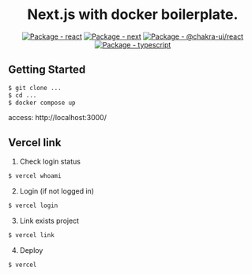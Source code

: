 <div align="center">

# Next.js with docker boilerplate.

[![Package - react](https://img.shields.io/github/package-json/dependency-version/Slowhand0309/nextjs-docker-boilerplate/react?logo=react&logoColor=white&color=green)](https://www.npmjs.com/package/react) [![Package - next](https://img.shields.io/github/package-json/dependency-version/Slowhand0309/nextjs-docker-boilerplate/next?logo=next.js&logoColor=white&color=black)](https://www.npmjs.com/package/next) [![Package - @chakra-ui/react](https://img.shields.io/github/package-json/dependency-version/Slowhand0309/nextjs-docker-boilerplate/@chakra-ui/react?logo=chakra-ui&logoColor=white&color=cyan)](https://www.npmjs.com/package/@chakra-ui/react) [![Package - typescript](https://img.shields.io/github/package-json/dependency-version/Slowhand0309/nextjs-docker-boilerplate/dev/typescript?logo=typescript&logoColor=white&color=blue)](https://www.npmjs.com/package/typescript)

</div>


## Getting Started

```sh
$ git clone ...
$ cd ...
$ docker compose up
```

access: http://localhost:3000/

## Vercel link

1. Check login status

```sh
$ vercel whoami
```

2. Login (if not logged in)

```sh
$ vercel login
```

3. Link exists project

```sh
$ vercel link
```

4. Deploy

```sh
$ vercel
```
